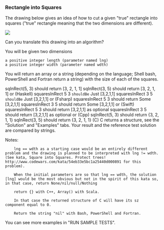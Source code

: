 ### Rectangle into Squares

The drawing below gives an idea of how to cut a given "true" rectangle into squares ("true" rectangle meaning that the
two dimensions are different).

![](https://i.imgur.com/lk5vJ7s.jpg)

Can you translate this drawing into an algorithm?

You will be given two dimensions

    a positive integer length (parameter named lng)
    a positive integer width (parameter named wdth)

You will return an array or a string (depending on the language; Shell bash, PowerShell and Fortran return a string)
with the size of each of the squares.

sqInRect(5, 3) should return [3, 2, 1, 1]
sqInRect(3, 5) should return [3, 2, 1, 1]
or (Haskell)
squaresInRect 5 3 `shouldBe` Just [3,2,1,1]
squaresInRect 3 5 `shouldBe` Just [3,2,1,1]
or (Fsharp)
squaresInRect 5 3 should return Some [3,2,1,1]
squaresInRect 3 5 should return Some [3,2,1,1]
or (Swift)
squaresInRect 5 3 should return [3,2,1,1] as optional squaresInRect 3 5 should return [3,2,1,1] as optional or (Cpp)
sqInRect(5, 3) should return {3, 2, 1, 1} sqInRect(3, 5) should return {3, 2, 1, 1}
(C)
C returns a structure, see the "Solution" and "Examples" tabs. Your result and the reference test solution are compared
by strings.

Notes:

        lng == wdth as a starting case would be an entirely different problem and the drawing is planned to be interpreted with lng != wdth. (See kata, Square into Squares. Protect trees! http://www.codewars.com/kata/54eb33e5bc1a25440d000891 for this problem).

        When the initial parameters are so that lng == wdth, the solution [lng] would be the most obvious but not in the spirit of this kata so, in that case, return None/nil/null/Nothing

        return {} with C++, Array() with Scala.

        In that case the returned structure of C will have its sz component equal to 0.

        Return the string "nil" with Bash, PowerShell and Fortran.

You can see more examples in "RUN SAMPLE TESTS".




